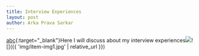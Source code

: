 ```yaml
---
title: Interview Experiences
layout: post
author: Arka Prava Sarkar
---
```


[abc](http://){:target="_blank"}Here I will discuss about my interview experiences![](http://)![]({{ 'img/item-img1.jpg' | relative_url }})
